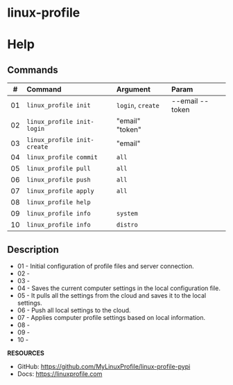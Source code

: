 # linux-profile

# Help

## Commands
| #      | Command                        | Argument              | Param           |
|--------|:-------------------------------|:----------------------|:----------------|
| 01     | ``linux_profile init``         | ``login``, ``create`` |--email --token  |
| 02     | ``linux_profile init-login``   | "email" "token"       |                 |
| 03     | ``linux_profile init-create``  | "email"               |                 |
| 04     | ``linux_profile commit``       | ``all``               |                 |
| 05     | ``linux_profile pull``         | ``all``               |                 |
| 06     | ``linux_profile push``         | ``all``               |                 |
| 07     | ``linux_profile apply``        | ``all``               |                 |
| 08     | ``linux_profile help``         |                       |                 |
| 09     | ``linux_profile info``         | ``system``            |                 |
| 10     | ``linux_profile info``         | ``distro``            |                 |

## Description
- 01 - Initial configuration of profile files and server connection.
- 02 - 
- 03 - 
- 04 - Saves the current computer settings in the local configuration file.
- 05 - It pulls all the settings from the cloud and saves it to the local settings.
- 06 - Push all local settings to the cloud.
- 07 - Applies computer profile settings based on local information.
- 08 - 
- 09 - 
- 10 - 

**RESOURCES**
- GitHub: https://github.com/MyLinuxProfile/linux-profile-pypi
- Docs:   https://linuxprofile.com
